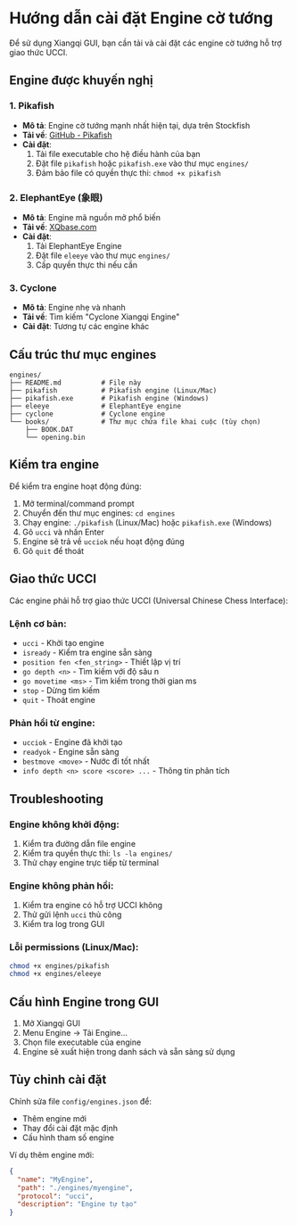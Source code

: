 # Hướng dẫn cài đặt Engine cờ tướng

Để sử dụng Xiangqi GUI, bạn cần tải và cài đặt các engine cờ tướng hỗ trợ giao thức UCCI.

## Engine được khuyến nghị

### 1. Pikafish
- **Mô tả**: Engine cờ tướng mạnh nhất hiện tại, dựa trên Stockfish
- **Tải về**: [GitHub - Pikafish](https://github.com/official-pikafish/Pikafish)
- **Cài đặt**: 
  1. Tải file executable cho hệ điều hành của bạn
  2. Đặt file `pikafish` hoặc `pikafish.exe` vào thư mục `engines/`
  3. Đảm bảo file có quyền thực thi: `chmod +x pikafish`

### 2. ElephantEye (象眼)
- **Mô tả**: Engine mã nguồn mở phổ biến
- **Tải về**: [XQbase.com](http://www.xqbase.com)
- **Cài đặt**:
  1. Tải ElephantEye Engine
  2. Đặt file `eleeye` vào thư mục `engines/`
  3. Cấp quyền thực thi nếu cần

### 3. Cyclone
- **Mô tả**: Engine nhẹ và nhanh
- **Tải về**: Tìm kiếm "Cyclone Xiangqi Engine"
- **Cài đặt**: Tương tự các engine khác

## Cấu trúc thư mục engines

```
engines/
├── README.md          # File này
├── pikafish           # Pikafish engine (Linux/Mac)
├── pikafish.exe       # Pikafish engine (Windows)
├── eleeye             # ElephantEye engine
├── cyclone            # Cyclone engine
└── books/             # Thư mục chứa file khai cuộc (tùy chọn)
    ├── BOOK.DAT
    └── opening.bin
```

## Kiểm tra engine

Để kiểm tra engine hoạt động đúng:

1. Mở terminal/command prompt
2. Chuyển đến thư mục engines: `cd engines`
3. Chạy engine: `./pikafish` (Linux/Mac) hoặc `pikafish.exe` (Windows)
4. Gõ `ucci` và nhấn Enter
5. Engine sẽ trả về `ucciok` nếu hoạt động đúng
6. Gõ `quit` để thoát

## Giao thức UCCI

Các engine phải hỗ trợ giao thức UCCI (Universal Chinese Chess Interface):

### Lệnh cơ bản:
- `ucci` - Khởi tạo engine
- `isready` - Kiểm tra engine sẵn sàng  
- `position fen <fen_string>` - Thiết lập vị trí
- `go depth <n>` - Tìm kiếm với độ sâu n
- `go movetime <ms>` - Tìm kiếm trong thời gian ms
- `stop` - Dừng tìm kiếm
- `quit` - Thoát engine

### Phản hồi từ engine:
- `ucciok` - Engine đã khởi tạo
- `readyok` - Engine sẵn sàng
- `bestmove <move>` - Nước đi tốt nhất
- `info depth <n> score <score> ...` - Thông tin phân tích

## Troubleshooting

### Engine không khởi động:
1. Kiểm tra đường dẫn file engine
2. Kiểm tra quyền thực thi: `ls -la engines/`
3. Thử chạy engine trực tiếp từ terminal

### Engine không phản hồi:
1. Kiểm tra engine có hỗ trợ UCCI không
2. Thử gửi lệnh `ucci` thủ công
3. Kiểm tra log trong GUI

### Lỗi permissions (Linux/Mac):
```bash
chmod +x engines/pikafish
chmod +x engines/eleeye
```

## Cấu hình Engine trong GUI

1. Mở Xiangqi GUI
2. Menu Engine → Tải Engine...
3. Chọn file executable của engine
4. Engine sẽ xuất hiện trong danh sách và sẵn sàng sử dụng

## Tùy chỉnh cài đặt

Chỉnh sửa file `config/engines.json` để:
- Thêm engine mới
- Thay đổi cài đặt mặc định
- Cấu hình tham số engine

Ví dụ thêm engine mới:
```json
{
  "name": "MyEngine",
  "path": "./engines/myengine",
  "protocol": "ucci",
  "description": "Engine tự tạo"
}
``` 